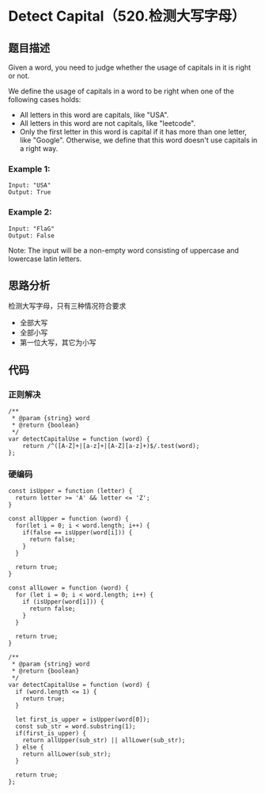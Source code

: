 # Detect Capital（520.检测大写字母）

## 题目描述
Given a word, you need to judge whether the usage of capitals in it is right or not.

We define the usage of capitals in a word to be right when one of the following cases holds:
- All letters in this word are capitals, like "USA".
- All letters in this word are not capitals, like "leetcode".
- Only the first letter in this word is capital if it has more than one letter, like "Google".
Otherwise, we define that this word doesn't use capitals in a right way.
### Example 1:
```
Input: "USA"
Output: True
```

### Example 2:
```
Input: "FlaG"
Output: False
```

Note: The input will be a non-empty word consisting of uppercase and lowercase latin letters.

## 思路分析
检测大写字母，只有三种情况符合要求
- 全部大写
- 全部小写
- 第一位大写，其它为小写

## 代码
### 正则解决
```
/**
 * @param {string} word
 * @return {boolean}
 */
var detectCapitalUse = function (word) {
    return /^([A-Z]+|[a-z]+|[A-Z][a-z]+)$/.test(word);
};
```

### 硬编码
```
const isUpper = function (letter) {
  return letter >= 'A' && letter <= 'Z';
}

const allUpper = function (word) {
  for(let i = 0; i < word.length; i++) {
    if(false == isUpper(word[i])) {
      return false;
    }
  }

  return true;
}

const allLower = function (word) {
  for (let i = 0; i < word.length; i++) {
    if (isUpper(word[i])) {
      return false;
    }
  }

  return true;
}

/**
 * @param {string} word
 * @return {boolean}
 */
var detectCapitalUse = function (word) {
  if (word.length <= 1) {
    return true;
  }

  let first_is_upper = isUpper(word[0]);
  const sub_str = word.substring(1);
  if(first_is_upper) {
    return allUpper(sub_str) || allLower(sub_str);
  } else {
    return allLower(sub_str);
  }

  return true;
};
```